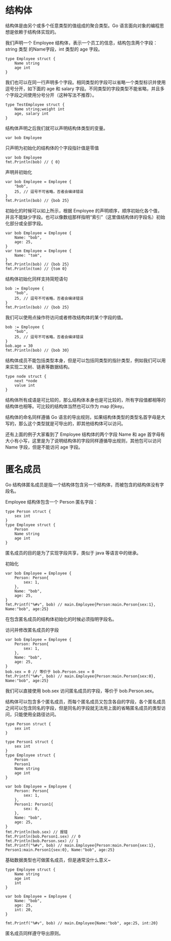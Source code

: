 # 结构体

结构体是由另个或多个任意类型的值组成的聚合类型。Go 语言面向对象的编程思想是依赖于结构体实现的。  

我们声明一个 Employee 结构体，表示一个员工的信息，结构包含两个字段：string 类型 的Name字段，int 类型的 age 字段。

```
type Employee struct {
    Name string
    age int
}
```

我们也可以在同一行声明多个字段。相同类型的字段可以省略一个类型标识并使用逗号分开，如下面的 age 和 salary 字段。不同类型的字段类型不能省略，并且多个字段之间使用分号分开（这种写法不推荐）。

```
type TestEmployee struct {
    Name string;weight int
    age, salary int
}
```

结构体声明之后我们就可以声明结构体类型的变量。

```
var bob Employee
```

只声明为初始化的结构体的个字段指针值是零值

```
var bob Employee
fmt.Println(bob) // { 0}
```

声明并初始化

```
var bob Employee = Employee {
    "bob",
    25, // 逗号不可省略，否者会编译错误
}
fmt.Println(bob) // {bob 25}
```

初始化的时候可以如上所示，根据 Employee 的声明顺序，顺序初始化各个值，并且不能缺少字段。也可以像数组那样指明“索引”（这里值结构体的字段名）初始化部分或全部字段。

```
var bob Employee = Employee {
    Name: "bob",
    age: 25,
}
var tom Employee = Employee {
    Name: "tom",
}
fmt.Println(bob) // {bob 25}
fmt.Println(tom) // {tom 0}
```

结构体初始化同样支持简短语句

```
bob := Employee {
    "bob",
    25, // 逗号不可省略，否者会编译错误
}
fmt.Println(bob) // {bob 25}
```

我们可以使用点操作符访问或者修改结构体的某个字段的值。

```
bob := Employee {
    "bob",
    25, // 逗号不可省略，否者会编译错误
}
bob.age = 30
fmt.Println(bob) // {bob 30}
```

结构体成员不能包括类型本身，但是可以包括同类型的指针类型，例如我们可以用来实现二叉树、链表等数据结构。  

```
type node struct {
    next *node
    value int
}
```

结构体所有成语是可比较的，那么结构体本身也是可比较的，所有字段值都相等的结构体也相等。可比较的结构体当然也可以作为 map 的key。  

结构体的命名同样遵循 Go 语言的导出规则，如果结构体类型的类型名首字母是大写的，那么这个类型就是可导出的，即其他结构体可以访问。  

还有上面的例子大家看到了 Employee 结构体的两个字段 Name 和 age 首字母有大小有小写，这里是为了说明结构体的字段同样遵循导出规则，其他包可以访问 Name 字段，但是不能访问 age 字段。

# 匿名成员

Go 结构体匿名成员是指一个结构体包含另一个结构体，而被包含的结构体没有字段名。  

Employee 结构体包含一个 Person 匿名字段：

```
type Person struct {
    sex int
}
type Employee struct {
	Person
	Name string
    age int
}
```

匿名成员的目的是为了实现字段共享，类似于 java 等语言中的继承。  

初始化

```
var bob Employee = Employee {
    Person: Person{
        sex: 1,
    },
    Name: "bob",
    age: 25,
}
fmt.Printf("%#v", bob) // main.Employee{Person:main.Person{sex:1}, Name:"bob", age:25}
```

在包含匿名成员的结构体初始化的时候必须指明字段名。  

访问并修改匿名成员的字段

```
var bob Employee = Employee {
    Person: Person{
        sex: 1,
    },
    Name: "bob",
    age: 25,
}
bob.sex = 0 // 等价于 bob.Person.sex = 0
fmt.Printf("%#v", bob) // main.Employee{Person:main.Person{sex:0}, Name:"bob", age:25}
```

我们可以直接使用 bob.sex 访问匿名成员的字段，等价于 bob.Person.sex。  

结构体可以包含多个匿名成员，而每个匿名成员又包含各自的字段，各个匿名成员之间可以包含同名的字段，但是同名的字段就无法用上面的省略匿名成员的类型访问，只能使用全路径访问。

```
type Person struct {
	sex int
}

type Person1 struct {
	sex int
}
type Employee struct {
	Person
	Person1
	Name string
	age int
}

var bob Employee = Employee {
	Person: Person{
		sex: 1,
	},
	Person1: Person1{
		sex: 0,
	},
	Name: "bob",
	age: 25,
}
fmt.Println(bob.sex) // 报错
fmt.Println(bob.Person1.sex) // 0
fmt.Println(bob.Person.sex) // 1
fmt.Printf("%#v", bob) // main.Employee{Person:main.Person{sex:1}, Person1:main.Person1{sex:0}, Name:"bob", age:25}
```

基础数据类型也可做匿名成员，但是通常没什么意义~

```
type Employee struct {
	Name string
	age int
	int
}

var bob Employee = Employee {
	Name: "bob",
	age: 25,
	int: 20,
}

fmt.Printf("%#v", bob) // main.Employee{Name:"bob", age:25, int:20}
```

匿名成员同样遵守导出原则。